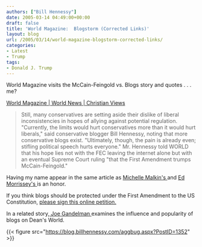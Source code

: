 ```yaml
---
authors: ["Bill Hennessy"]
date: 2005-03-14 04:49:00+00:00
draft: false
title: 'World Magazine:  Blogstorm (Corrected Links)'
layout: blog
url: /2005/03/14/world-magazine-blogstorm-corrected-links/
categories:
- Latest
- Trump
tags:
- Donald J. Trump
---
```


World Magazine visits the McCain-Feingold vs. Blogs story and quotes . . . me?




[World Magazine | World News | Christian Views](https://www.worldmag.com/subscriber/displayarticle.cfm?id=10432)




> 

> 
> Still, many conservatives are setting aside their dislike of liberal inconsistencies in hopes of allying against potential regulation. "Currently, the limits would hurt conservatives more than it would hurt liberals," said conservative blogger Bill Hennessy, noting that more conservative blogs exist. "Ultimately, though, the pain is already even; stifling political speech hurts everyone." Mr. Hennessy told WORLD that his hope lies not with the FEC leaving the internet alone but with an eventual Supreme Court ruling "that the First Amendment trumps McCain-Feingold."
> 
> 




Having my name appear in the same article as [Michelle Malkin's ](https://michellemalkin.com/archives/001748.htm)and [Ed Morrissey's ](https://www.captainsquartersblog.com/mt/)is an honor.




If you think blogs should be protected under the First Amendment to the US Constitution, [please sign this online petition.](https://www.onlinecoalition.com/)




In a related story,[ Joe Gandelman ](https://www.deanesmay.com/posts/1110744558.shtml)examines the influence and popularity of blogs on Dean's World.

{{< figure src="https://blog.billhennessy.com/aggbug.aspx?PostID=1352" >}}

